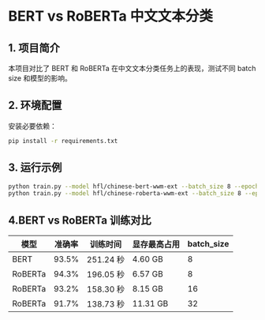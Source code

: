 # BERT vs RoBERTa 中文文本分类

## 1. 项目简介
本项目对比了 BERT 和 RoBERTa 在中文文本分类任务上的表现，测试不同 batch size 和模型的影响。

## 2. 环境配置
安装必要依赖：
```bash
pip install -r requirements.txt
```

## 3. 运行示例
```bash
python train.py --model hfl/chinese-bert-wwm-ext --batch_size 8 --epochs 3
python train.py --model hfl/chinese-roberta-wwm-ext --batch_size 8 --epochs 3
```

## 4.BERT vs RoBERTa 训练对比

| 模型     | 准确率 | 训练时间 | 显存最高占用 | batch_size |
|----------|--------|----------|-------------|------------|
| BERT     | 93.5%  | 251.24 秒 | 4.60 GB     | 8          |
| RoBERTa  | 94.3%  | 196.05 秒 | 6.57 GB     | 8          |
| RoBERTa  | 93.2%  | 158.30 秒 | 8.15 GB     | 16         |
| RoBERTa  | 91.7%  | 138.73 秒 | 11.31 GB    | 32         |
